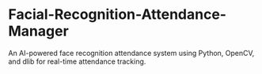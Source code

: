 # Facial-Recognition-Attendance-Manager
An AI-powered face recognition attendance system using Python, OpenCV, and dlib for real-time attendance tracking.
